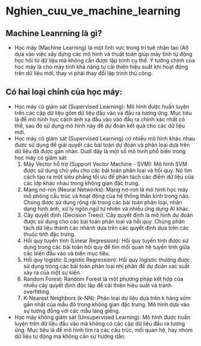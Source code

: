 # Nghien_cuu_ve_machine_learning
## Machine Leanrning là gì?
- Học máy (Machine Learning) là một lĩnh vực trong trí tuệ nhân tạo (AI) dựa vào việc xây dựng các mô hình và thuật toán giúp máy tính tự động học hỏi từ dữ liệu mà không cần được lập trình cụ thể. Ý tưởng chính của học máy là cho máy tính khả năng tự cải thiện hiệu suất khi hoạt động trên dữ liệu mới, thay vì phải thay đổi lập trình thủ công.
 
## Có hai loại chính của học máy:
- Học máy có giám sát (Supervised Learning): Mô hình được huấn luyện trên các cặp dữ liệu gồm dữ liệu đầu vào và đầu ra tương ứng. Mục tiêu là để mô hình học cách ánh xạ đầu vào vào đầu ra chính xác nhất có thể, sau đó sử dụng mô hình này để dự đoán kết quả cho các dữ liệu mới.
- Học máy có giám sát (Supervised Learning) có nhiều mô hình khác nhau được sử dụng để giải quyết các bài toán dự đoán và phân loại dựa trên dữ liệu đã được gán nhãn. Dưới đây là một số mô hình phổ biến trong học máy có giám sát:
  1) Máy Vector hỗ trợ (Support Vector Machine - SVM): Mô hình SVM được sử dụng chủ yếu cho các bài toán phân loại và hồi quy. Nó tìm cách tạo ra một siêu phẳng tối ưu để phân tách các điểm dữ liệu của các lớp khác nhau trong không gian đặc trưng.
  2) Mạng nơ-ron (Neural Networks): Mạng nơ-ron là mô hình học máy mô phỏng cấu trúc và hoạt động của hệ thống thần kinh trong não. Chúng được sử dụng rộng rãi trong các bài toán phân loại, nhận dạng hình ảnh, xử lý ngôn ngữ tự nhiên và nhiều ứng dụng AI khác.
  3) Cây quyết định (Decision Trees): Cây quyết định là mô hình dự đoán được sử dụng cho các bài toán phân loại và hồi quy. Chúng phân tách dữ liệu thành các nhánh dựa trên các quyết định dựa trên các thuộc tính đặc trưng.
  4) Hồi quy tuyến tính (Linear Regression): Hồi quy tuyến tính được sử dụng trong các bài toán hồi quy để tìm mối quan hệ tuyến tính giữa các biến đầu vào và biến mục tiêu.
  5) Hồi quy logistic (Logistic Regression): Hồi quy logistic thường được sử dụng trong các bài toán phân loại nhị phân để dự đoán xác suất xảy ra của một sự kiện.
  6) Random Forest: Random Forest là một phương pháp kết hợp của nhiều cây quyết định độc lập để cải thiện hiệu suất và tránh overfitting.
  7) K-Nearest Neighbors (k-NN): Phân loại dự liệu dựa trên k hàng xóm gần nhất của mẫu đó trong không gian đặc trưng. Mô hình dựa vào sự tương đồng với các mẫu láng giềng.
- Học máy không giám sát (Unsupervised Learning): Mô hình được huấn luyện trên dữ liệu đầu vào mà không có các cặp dữ liệu đầu ra tương ứng. Mục tiêu là để mô hình tìm ra các cấu trúc, mối quan hệ, hay nhóm dữ liệu tự động mà không cần sự hướng dẫn.
